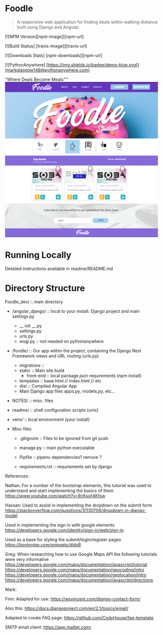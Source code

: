 # Foodle
> A responsive web application for finding deals within walking distance built using Django and Angular. 


[![NPM Version][npm-image]][npm-url]

[![Build Status] [travis-image]][travis-url]

[![Downloads Stats] [npm-downloads]][npm-url]

[![PythonAnywhere] [https://img.shields.io/badge/demo-blue.svg]](markglasgow148@pythonanywhere.com)


"Where Deals Become Meals"™️
![](NOTES/header.png)

# Running Locally

Detailed instructions available in readme/README.md

# Directory Structure

Foodle_dev/ :: main directory

* /angular_django/  :: local to your install. Django project and main settings.py  
    * __ init __.py
    * settings.py
    * urls.py
    * wsgi.py :: not needed on pythonanywhere 


* /foodle/ :: Our app within the project, containing the Django Rest Framework views and URL routing (urls.py)
    * migrations ::
    * static :: Main site build
        * front-end :: local package.json requirements (npm install)
    * templates :: base.html // index.html // etc
    * dist :: Compiled Angular App
    * Main Django app files apps.py, models,py, etc...

* NOTES/ :: misc. files

* readme/ :: shell configuration scripts (unix) 

* venv/ :: local environment (your install)

* Misc files

    * .gitignore :: Files to be ignored from git push

    * manage.py :: main python executable 

    * Pipfile :: pipenv dependencies? remove ? 

    * requirements.txt :: requirements set by django









References:

Nathan:
For a number of the bootstrap elements, this tutorial was used to understand and start implementing the basics of them
https://www.youtube.com/watch?v=9cKsq14Kfsw


Hassan:
Used to assist in implementing the dropdown on the submit form
https://stackovverflow.com/questions/31130706/dropdown-in-django-model

Used in implementing the sign in with google elements
https://developers.google.com/identity/sign-in/web/sign-in

Used as a base for styling the submit/login/register pages
https://bootsnipp.com/snippets/dldxB


Greg:
When researching how to use Google Maps API the following tutorials were very informative
https://developers.google.com/maps/documentation/javascript/tutorial
https://developers.google.com/maps/documentation/geocoding/intro
https://developers.google.com/maps/documentation/geolocation/intro
https://developers.google.com/maps/documentation/javascript/directions


Mark:



Finn:
Adapted for use:
https://wsvincent.com/django-contact-form/

Also this:
https://docs.djangoproject.com/en/2.1/topics/email/

Adapted to create FAQ page:
https://github.com/CodyHouse/faq-template

SMTP email client:
https://app.mailjet.com/
